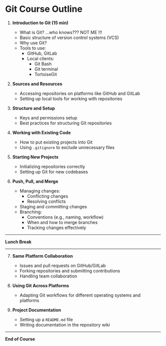 # Git Course Outline

1. **Introduction to Git (15 min)**
   - What is Git? 
            ...who knows???
            NOT ME !!!
   - Basic structure of version control systems (VCS)
   - Why use Git?
   - Tools to use:
     - GitHub, GitLab
     - Local clients:
       - Git Bash
       - Git terminal
       - TortoiseGit

2. **Sources and Resources**
   - Accessing repositories on platforms like GitHub and GitLab
   - Setting up local tools for working with repositories

3. **Structure and Setup**
   - Keys and permissions setup
   - Best practices for structuring Git repositories

4. **Working with Existing Code**
   - How to put existing projects into Git
   - Using `.gitignore` to exclude unnecessary files

5. **Starting New Projects**
   - Initializing repositories correctly
   - Setting up Git for new codebases

6. **Push, Pull, and Merge**
   - Managing changes:
     - Conflicting changes
     - Resolving conflicts
   - Staging and committing changes
   - Branching:
     - Conventions (e.g., naming, workflow)
     - When and how to merge branches
     - Tracking changes effectively

---

**Lunch Break**

---

7. **Same Platform Collaboration**
   - Issues and pull requests on GitHub/GitLab
   - Forking repositories and submitting contributions
   - Handling team collaboration

8. **Using Git Across Platforms**
   - Adapting Git workflows for different operating systems and platforms

9. **Project Documentation**
   - Setting up a `README.md` file
   - Writing documentation in the repository wiki

---

**End of Course**
